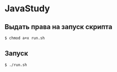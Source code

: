 # JavaStudy

## Выдать права на запуск скрипта
```sh
$ chmod a+x run.sh
```

## Запуск
```sh
$ ./run.sh
```